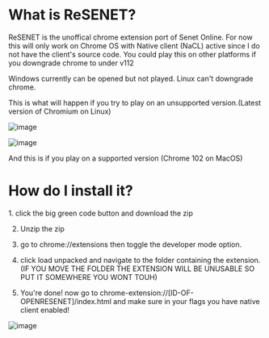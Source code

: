 <h1>What is ReSENET?</h1>
<p></p>
<p>ReSENET is the unoffical chrome extension port of Senet Online. For now this will only work on Chrome OS with Native client (NaCL) active since I do not have the client's source code. You could play this on other platforms if you downgrade chrome to under v112</p>
<p></p>
<p>Windows currently can be opened but not played. Linux can't downgrade chrome.</p>
<p></p>
<p>This is what will happen if you try to play on an unsupported version.(Latest version of Chromium on Linux)</p>

![image](https://github.com/SlideShowGames/Open-ReSENET/assets/108354503/01050c18-bc09-4596-a102-3f6f6304ffe4)
<p></p>

![image](https://github.com/SlideShowGames/Open-ReSENET/assets/108354503/a1ad0d57-66cd-472b-bbce-cae4d1c52bf7)

<p>And this is if you play on a supported version (Chrome 102 on MacOS)</p>

<h1>How do I install it?</h1>
1. click the big green code button and download the zip

2. Unzip the zip

3. go to chrome://extensions then toggle the developer mode option.

4.  click load unpacked and navigate to the folder containing the extension. (IF YOU MOVE THE FOLDER THE EXTENSION WILL BE UNUSABLE SO PUT IT SOMEWHERE YOU WONT TOUH)

5.  You're done! now go to chrome-extension://[ID-OF-OPENRESENET]/index.html and make sure in your flags you have native client enabled!

![image](https://github.com/SlideShowGames/Open-ReSENET/assets/108354503/7d790343-2ab3-4df1-a11e-ccb2777c7545)
